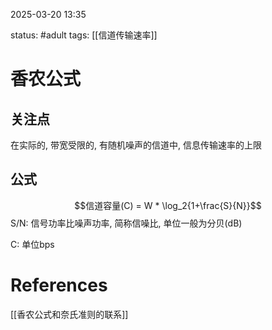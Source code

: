 2025-03-20    13:35

status: #adult 
tags: [[信道传输速率]]


# 香农公式

## 关注点

在实际的, 带宽受限的, 有随机噪声的信道中, 信息传输速率的上限

## 公式

$$信道容量(C) = W * \log_2{1+\frac{S}{N}}$$
S/N: 信号功率比噪声功率, 简称信噪比, 单位一般为分贝(dB)

C: 单位bps

# References

[[香农公式和奈氏准则的联系]]